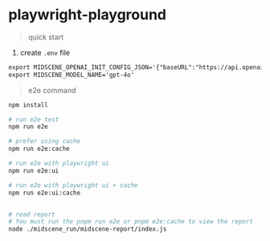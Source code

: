 # playwright-playground

> quick start

1. create `.env` file

```md
export MIDSCENE_OPENAI_INIT_CONFIG_JSON='{"baseURL":"https://api.openai.com/v1/chat/completions","apiKey":"your-api-key"}'
export MIDSCENE_MODEL_NAME='gpt-4o'
```

> e2e command


```bash
npm install 

# run e2e test
npm run e2e

# prefer using cache
npm run e2e:cache

# run e2e with playwright ui
npm run e2e:ui

# run e2e with playwright ui + cache
npm run e2e:ui:cache


# read report
# You must run the pnpm run e2e or pnpm e2e:cache to view the report
node ./midscene_run/midscene-report/index.js
```
